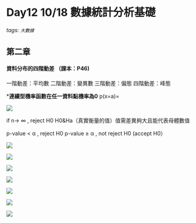 # Day12 10/18  數據統計分析基礎
###### tags: `大數據`

## 第二章
#### 資料分布的四階動差 （課本：P46)

一階動差：平均數
二階動差：變異數
三階動差：偏態
四階動差：峰態

***連續型機率函數在任一資料點機率為0**
p(x=a)=


![](https://i.imgur.com/P3COODn.png)




if n→ ∞ , reject H0
H0&Ha（真實衡量的值）值需差異夠大且能代表母體數值


p-value < α , reject H0
p-value ≥ α , not reject H0 (accept H0）





![](https://i.imgur.com/De2CxzN.jpg)

![](https://i.imgur.com/ADSNYwG.jpg)

![](https://i.imgur.com/qb92Prr.png)

![](https://i.imgur.com/2Lqfrqo.jpg)

![](https://i.imgur.com/KTo6Dtc.png)

![](https://i.imgur.com/X1Cwrkh.jpg)

![](https://i.imgur.com/E5Y4SXS.jpg)
